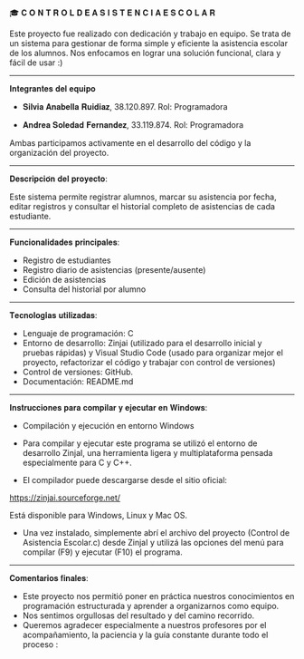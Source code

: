 🎓 𝐂 𝐎 𝐍 𝐓 𝐑 𝐎 𝐋     𝐃 𝐄     𝐀 𝐒 𝐈 𝐒 𝐓 𝐄 𝐍 𝐂 𝐈 𝐀      𝐄 𝐒 𝐂 𝐎 𝐋 𝐀 𝐑  

Este proyecto fue realizado con dedicación y trabajo en equipo. Se trata de un sistema para gestionar de forma simple y eficiente la asistencia escolar de los alumnos.
Nos enfocamos en lograr una solución funcional, clara y fácil de usar :)

---------------------------------------------------------------------------------------------------------------------------------------------------------------

 𝐈𝐧𝐭𝐞𝐠𝐫𝐚𝐧𝐭𝐞𝐬 𝐝𝐞𝐥 𝐞𝐪𝐮𝐢𝐩𝐨 

- 𝐒𝐢𝐥𝐯𝐢𝐚 𝐀𝐧𝐚𝐛𝐞𝐥𝐥𝐚 𝐑𝐮𝐢𝐝𝐢𝐚𝐳,	38.120.897. Rol: Programadora

- 𝐀𝐧𝐝𝐫𝐞𝐚 𝐒𝐨𝐥𝐞𝐝𝐚𝐝 𝐅𝐞𝐫𝐧𝐚𝐧𝐝𝐞𝐳,	33.119.874. Rol: Programadora

Ambas participamos activamente en el desarrollo del código y la organización del proyecto. 

---------------------------------------------------------------------------------------------------------------------------------------------------------------

𝐃𝐞𝐬𝐜𝐫𝐢𝐩𝐜𝐢𝐨́𝐧 𝐝𝐞𝐥 𝐩𝐫𝐨𝐲𝐞𝐜𝐭𝐨:

Este sistema permite registrar alumnos, marcar su asistencia por fecha, editar registros y consultar el historial completo de asistencias de cada estudiante.

---------------------------------------------------------------------------------------------------------------------------------------------------------------

𝐅𝐮𝐧𝐜𝐢𝐨𝐧𝐚𝐥𝐢𝐝𝐚𝐝𝐞𝐬 𝐩𝐫𝐢𝐧𝐜𝐢𝐩𝐚𝐥𝐞𝐬:

- Registro de estudiantes
- Registro diario de asistencias (presente/ausente)
- Edición de asistencias
- Consulta del historial por alumno

---------------------------------------------------------------------------------------------------------------------------------------------------------------

𝐓𝐞𝐜𝐧𝐨𝐥𝐨𝐠𝐢́𝐚𝐬 𝐮𝐭𝐢𝐥𝐢𝐳𝐚𝐝𝐚𝐬:

- Lenguaje de programación: C
- Entorno de desarrollo: Zinjai (utilizado para el desarrollo inicial y pruebas rápidas) y Visual Studio Code (usado para organizar mejor el proyecto, refactorizar el código y trabajar con control de versiones)
- Control de versiones: GitHub.
- Documentación: README.md

---------------------------------------------------------------------------------------------------------------------------------------------------------------

𝐈𝐧𝐬𝐭𝐫𝐮𝐜𝐜𝐢𝐨𝐧𝐞𝐬 𝐩𝐚𝐫𝐚 𝐜𝐨𝐦𝐩𝐢𝐥𝐚𝐫 𝐲 𝐞𝐣𝐞𝐜𝐮𝐭𝐚𝐫 𝐞𝐧 𝐖𝐢𝐧𝐝𝐨𝐰𝐬:

- Compilación y ejecución en entorno Windows

- Para compilar y ejecutar este programa se utilizó el entorno de desarrollo ZinjaI, una herramienta ligera y multiplataforma pensada especialmente para C y C++.

- El compilador puede descargarse desde el sitio oficial:

https://zinjai.sourceforge.net/

Está disponible para Windows, Linux y Mac OS.

- Una vez instalado, simplemente abrí el archivo del proyecto (Control de Asistencia Escolar.c) desde ZinjaI y utilizá las opciones del menú para compilar (F9) y ejecutar (F10) el programa.

---------------------------------------------------------------------------------------------------------------------------------------------------------------

𝐂𝐨𝐦𝐞𝐧𝐭𝐚𝐫𝐢𝐨𝐬 𝐟𝐢𝐧𝐚𝐥𝐞𝐬: 

- Este proyecto nos permitió poner en práctica nuestros conocimientos en programación estructurada y aprender a organizarnos como equipo.
- Nos sentimos orgullosas del resultado y del camino recorrido.
- Queremos agradecer especialmente a nuestros profesores por el acompañamiento, la paciencia y la guía constante durante todo el proceso :
